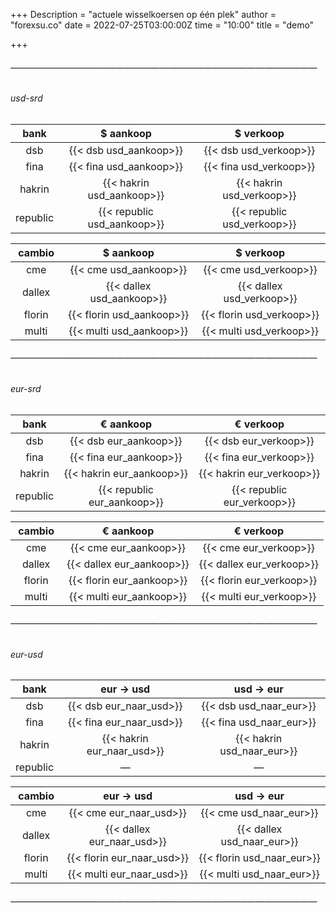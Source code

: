 +++
Description = "actuele wisselkoersen op één plek"
author = "forexsu.co"
date = 2022-07-25T03:00:00Z
time = "10:00"
title = "demo"

+++
###### ———————————————————————————————————

###### usd-srd

| bank | $ aankoop | $ verkoop |
| :---: | :---: | :---: |
| dsb | {{< dsb usd_aankoop>}} | {{< dsb usd_verkoop>}} |
| fina | {{< fina usd_aankoop>}} | {{< fina usd_verkoop>}} |
| hakrin | {{< hakrin usd_aankoop>}} | {{< hakrin usd_verkoop>}} |
| republic | {{< republic usd_aankoop>}} | {{< republic usd_verkoop>}} |

|  cambio  | $ aankoop | $ verkoop |
| :---: | :---: | :---: |
| cme | {{< cme usd_aankoop>}} | {{< cme usd_verkoop>}} |
| dallex | {{< dallex usd_aankoop>}} | {{< dallex usd_verkoop>}} |
| florin | {{< florin usd_aankoop>}} | {{< florin usd_verkoop>}} |
| multi | {{< multi usd_aankoop>}} | {{< multi usd_verkoop>}} |

###### ———————————————————————————————————

###### eur-srd

| bank | € aankoop | € verkoop |
| :---: | :---: | :---: |
| dsb | {{< dsb eur_aankoop>}} | {{< dsb eur_verkoop>}} |
| fina | {{< fina eur_aankoop>}} | {{< fina eur_verkoop>}} |
| hakrin | {{< hakrin eur_aankoop>}} | {{< hakrin eur_verkoop>}} |
| republic | {{< republic eur_aankoop>}} | {{< republic eur_verkoop>}} |

|  cambio  | € aankoop | € verkoop |
| :---: | :---: | :---: |
| cme | {{< cme eur_aankoop>}} | {{< cme eur_verkoop>}} |
| dallex | {{< dallex eur_aankoop>}} | {{< dallex eur_verkoop>}} |
| florin | {{< florin eur_aankoop>}} | {{< florin eur_verkoop>}} |
| multi | {{< multi eur_aankoop>}} | {{< multi eur_verkoop>}} |

###### ———————————————————————————————————

###### eur-usd

| bank | eur → usd | usd → eur |
| :---: | :---: | :---: |
| dsb | {{< dsb eur_naar_usd>}} | {{< dsb usd_naar_eur>}} |
| fina | {{< fina eur_naar_usd>}} | {{< fina usd_naar_eur>}} |
| hakrin | {{< hakrin eur_naar_usd>}} | {{< hakrin usd_naar_eur>}} |
| republic | — | — |

|  cambio  | eur → usd | usd → eur |
| :---: | :---: | :---: |
| cme | {{< cme eur_naar_usd>}} | {{< cme usd_naar_eur>}} |
| dallex | {{< dallex eur_naar_usd>}} | {{< dallex usd_naar_eur>}} |
| florin | {{< florin eur_naar_usd>}} | {{< florin usd_naar_eur>}} |
| multi | {{< multi eur_naar_usd>}} | {{< multi usd_naar_eur>}} |

###### ———————————————————————————————————